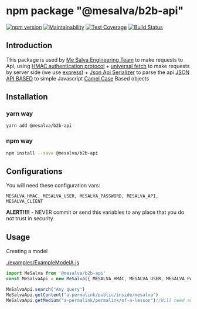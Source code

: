 # npm package "@mesalva/b2b-api"

[![npm version](https://badge.fury.io/js/%40mesalva%2Fb2b-api.svg)](https://badge.fury.io/js/%40mesalva%2Fb2b-api)
[![Maintainability](https://api.codeclimate.com/v1/badges/9f6010a2794030533e41/maintainability)](https://codeclimate.com/repos/5cfbe591b7c889010b0011ef/maintainability)
[![Test Coverage](https://api.codeclimate.com/v1/badges/9f6010a2794030533e41/test_coverage)](https://codeclimate.com/repos/5cfbe591b7c889010b0011ef/test_coverage)
[![Build Status](https://semaphoreci.com/api/v1/andre-antunes/js-b2b-api/branches/master/shields_badge.svg)](https://semaphoreci.com/andre-antunes/js-b2b-api)

## Introduction

This package is used by [Me Salva Engineering Team](https://mesalva.com) to make requests to Api,
using [HMAC authentication protocol](https://pt.wikipedia.org/wiki/HMAC) + [universal fetch](https://www.npmjs.com/package/universal-fetch) to make requests by
server side (we use [express](https://www.npmjs.com/package/express)) + 
[Json Api Serializer](https://www.npmjs.com/package/json-api-serializer) to parse the api [JSON API BASED](http://jsonapi.org)
to simple Javascript [Camel Case](https://en.wikipedia.org/wiki/Camel_case) Based objects

## Installation

### yarn way

```bash
yarn add @mesalva/b2b-api
```

### npm way

```bash
npm install --save @mesalva/b2b-api
```

## Configurations


You will need these configuration vars: 
```
MESALVA_HMAC, MESALVA_USER, MESALVA_PASSWORD, MESALVA_API, MESALVA_CLIENT
```


**ALERT!!!!** - NEVER commit or send this variables to any place that you do not trust in security.

## Usage

Creating a model

[./examples/ExampleModelA.js](https://github.com/mesalva/js-api-request/blob/doc/readme/examples/ExampleModelA.js)
```js
import MeSalva from '@mesalva/b2b-api'
const MeSalvaApi = new MeSalva({ MESALVA_HMAC, MESALVA_USER, MESALVA_PASSWORD, MESALVA_API, MESALVA_CLIENT })

MeSalvaApi.search("Any query")
MeSalvaApi.getContent("a-permalink/public/inside/mesalva")
MeSalvaApi.getMedium("a-permalink/permalink/of-a-lesson")//Will need authentication
```
